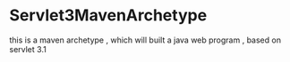 # Servlet3MavenArchetype
this is a maven archetype , which will built a java web program , based on servlet 3.1

